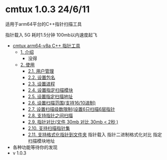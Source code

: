 # cmtux 1.0.3 24/6/11
适用于arm64平台的C++指针扫描工具

指针载入 5G 耗时1.5分钟 100mb以内速度起飞
- [cmtux arm64-v8a C++ 指针工具](#cmtux-arm64-v8a-c-指针工具)
    - [1. 介绍](#1-介绍)
        - 没得
    - [2. 使用](#2-使用)
        - [2.1. 用户管理](#21-用户管理)
        - [2.2. 设置包名](#22-设置包名)
        - [2.3. 设置进程](#23-设置进程)
        - [2.4. 设置指定扫描模块](#24-设置指定扫描模块)
        - [2.5. 设置指定扫描地址](#25-设置指定扫描地址)
        - [2.6. 设置扫描范围(支持16/10进制)](#26-设置扫描范围)
        - [2.7. 设置扫描级数限制(设置6只扫描6层指针](#27-设置扫描级数限制)
        - [2.8. 支持指针之间扫描](#28-支持指针之间扫描)
        - [2.9. 指针对比(文件 30mb 对比 30mb < 2秒 )](#29-指针对比)
        - [2.10. 支持扫描指针集](#210-支持扫描指针集)
        - [2.11. 支持格式化指针到文件夹](#210-支持格式化指针到文件夹)
      指针载入
      指针二进制格式化对比
      指定扫描模块地址
- 各种功能等待你的发现
- v 1.0.3
      